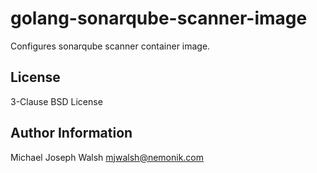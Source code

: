 golang-sonarqube-scanner-image
==============================

Configures sonarqube scanner container image.

License
-------

3-Clause BSD License

Author Information
------------------

Michael Joseph Walsh <mjwalsh@nemonik.com>
